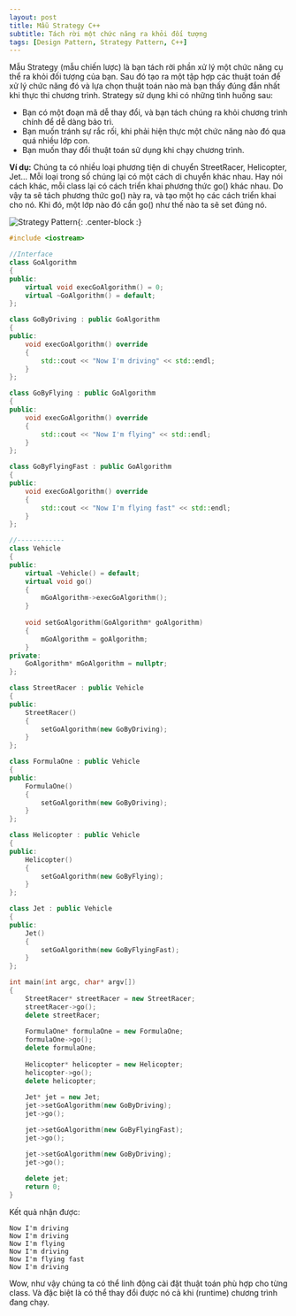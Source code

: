 ```yaml
---
layout: post
title: Mẫu Strategy C++
subtitle: Tách rời một chức năng ra khỏi đối tượng
tags: [Design Pattern, Strategy Pattern, C++]
---
```


Mẫu Strategy (mẫu chiến lược) là bạn tách rời phần xử lý một chức năng cụ thể ra khỏi đối tượng của bạn. Sau đó tạo ra một tập hợp các thuật toán để xử lý chức năng đó và lựa chọn thuật toán nào mà bạn thấy đúng đắn nhất khi thực thi chương trình. Strategy sử dụng khi có những tình huống sau:

* Bạn có một đoạn mã dễ thay đổi, và bạn tách chúng ra khỏi chương trình chính để dễ dàng bảo trì.
* Bạn muốn tránh sự rắc rối, khi phải hiện thực một chức năng nào đó qua quá nhiều lớp con.
* Bạn muốn thay đổi thuật toán sử dụng khi chạy chương trình.

**Ví dụ:** Chúng ta có nhiều loại phương tiện di chuyển StreetRacer, Helicopter, Jet... Mỗi loại trong số chúng lại có một cách di chuyển khác nhau. Hay nói cách khác, mỗi class lại có cách triển khai phương thức go() khác nhau. Do vậy ta sẽ tách phương thức go() này ra, và tạo một họ các cách triển khai cho nó. Khi đó, một lớp nào đó cần go() như thế nào ta sẽ set đúng nó.

![Strategy Pattern](https://github.com/bachns/bachns.github.io/blob/master/img/strategy-pattern.png?raw=true){: .center-block :}

```cpp
#include <iostream>

//Interface
class GoAlgorithm
{
public:
	virtual void execGoAlgorithm() = 0;
	virtual ~GoAlgorithm() = default;
};

class GoByDriving : public GoAlgorithm
{
public:
	void execGoAlgorithm() override
	{
		std::cout << "Now I'm driving" << std::endl;
	}
};

class GoByFlying : public GoAlgorithm
{
public:
	void execGoAlgorithm() override
	{
		std::cout << "Now I'm flying" << std::endl;
	}
};

class GoByFlyingFast : public GoAlgorithm
{
public:
	void execGoAlgorithm() override
	{
		std::cout << "Now I'm flying fast" << std::endl;
	}
};

//------------
class Vehicle
{
public:
	virtual ~Vehicle() = default;
	virtual void go()
	{
		mGoAlgorithm->execGoAlgorithm();
	}
	
	void setGoAlgorithm(GoAlgorithm* goAlgorithm)
	{
		mGoAlgorithm = goAlgorithm;
	}
private:
	GoAlgorithm* mGoAlgorithm = nullptr;
};

class StreetRacer : public Vehicle
{
public:
	StreetRacer()
	{
		setGoAlgorithm(new GoByDriving);
	}
};

class FormulaOne : public Vehicle
{
public:
	FormulaOne()
	{
		setGoAlgorithm(new GoByDriving);
	}
};

class Helicopter : public Vehicle
{
public:
	Helicopter()
	{
		setGoAlgorithm(new GoByFlying);
	}
};

class Jet : public Vehicle
{
public:
	Jet()
	{
		setGoAlgorithm(new GoByFlyingFast);
	}
};

int main(int argc, char* argv[])
{
	StreetRacer* streetRacer = new StreetRacer;
	streetRacer->go();
	delete streetRacer;
	
	FormulaOne* formulaOne = new FormulaOne;
	formulaOne->go();
	delete formulaOne;
	
	Helicopter* helicopter = new Helicopter;
	helicopter->go();
	delete helicopter;
	
	Jet* jet = new Jet;
	jet->setGoAlgorithm(new GoByDriving);
	jet->go();

	jet->setGoAlgorithm(new GoByFlyingFast);
	jet->go();

	jet->setGoAlgorithm(new GoByDriving);
	jet->go();
	
	delete jet;
	return 0;
}
```

Kết quả nhận được:

```console
Now I'm driving
Now I'm driving
Now I'm flying
Now I'm driving
Now I'm flying fast
Now I'm driving
```

Wow, như vậy chúng ta có thể linh động cài đặt thuật toán phù hợp cho từng class. Và đặc biệt là có thể thay đổi được nó cả khi (runtime) chương trình đang chạy.